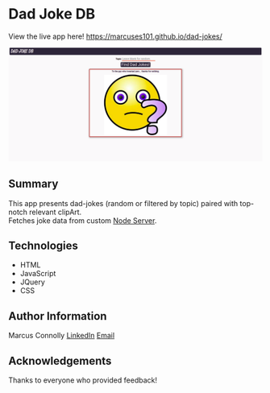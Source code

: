 # Dad Joke DB

View the live app here!
https://marcuses101.github.io/dad-jokes/

![Screenshot of this project](./DJDB-screen.png?raw=true)

## Summary
This app presents dad-jokes (random or filtered by topic) paired with top-notch relevant clipArt.  
Fetches joke data from custom [Node Server](https://github.com/marcuses101/dad-joke-server).

## Technologies
- HTML
- JavaScript
- JQuery
- CSS

## Author Information
Marcus Connolly
[LinkedIn](www.linkedin.com/in/marcus-connolly-web)
[Email](mailto:mnjconnolly@gmail.com)

## Acknowledgements
Thanks to everyone who provided feedback!

